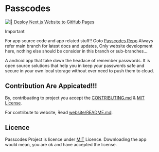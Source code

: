 # Passcodes

[![🚀 Deploy Next.js Website to GitHub Pages](https://github.com/JeelDobariya38/Passcodes/actions/workflows/nextjs.yml/badge.svg)](https://github.com/JeelDobariya38/Passcodes/actions/workflows/nextjs.yml)

> [!Important]
> For app source code and app related stuff!!
> Goto [Passcodes Repo](https://github.com/JeelDobariya38/Passcodes)
> Always refer main branch for latest docs and updates,
> Only website development here, nothing else should be consider in this branch or sub-branches...

A android app that take down the headace of remember passwords. It is open source solutions that help you in keep your passwords safe and secure in your own local storage without ever need to push them to cloud.

## Contribution Are Appicated!!!

By, contribuating to project you accept the [CONTRIBUTING.md](https://github.com/JeelDobariya38/Passcodes/tree/main/CONTRIBUTING.md) & [MIT License](https://github.com/JeelDobariya38/Passcodes/tree/main/LICENSE.txt).

For contribute to website, Read [website/README.md](https://github.com/JeelDobariya38/Passcodes/tree/main/website/README.md).

## Licence

Passcodes Project is licence under [MIT](https://github.com/JeelDobariya38/Passcodes/tree/main/LICENSE.txt) Licence. Downloading the app would mean, you are ok and have accepted the license.
